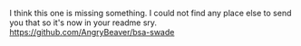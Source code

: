 I think this one is missing something. I could not find any place else to send you that so it's now in your readme sry.
https://github.com/AngryBeaver/bsa-swade
